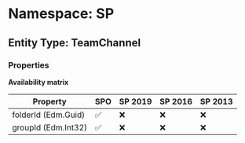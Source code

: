 # Namespace: SP

## Entity Type: TeamChannel

### Properties

**Availability matrix**

Property | SPO | SP 2019 | SP 2016 | SP 2013
----------|-----|---------|---------|--------
folderId (Edm.Guid) | ✅ | ❌ | ❌ | ❌
groupId (Edm.Int32) | ✅ | ❌ | ❌ | ❌

